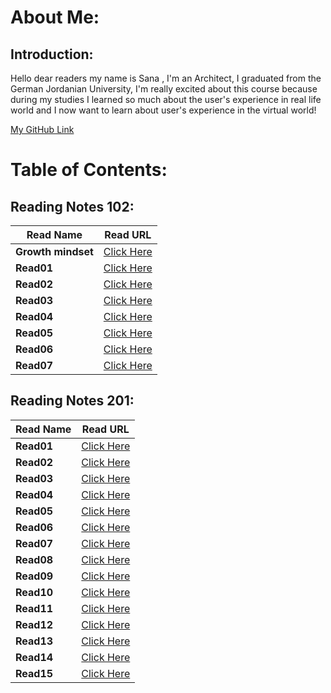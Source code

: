 # About Me:

## Introduction:

Hello dear readers my name is Sana ,
I'm an Architect, I graduated from the German Jordanian University, I'm really excited about this course because during my studies I learned so much about the user's experience in real life world and I now want to learn about user's experience in the virtual world!

[My GitHub Link ](https://github.com/SanaIshaqat)



# Table of Contents:

## Reading Notes 102:

Read Name | Read URL
------------ | -------------
**Growth mindset** | [Click Here](https://sanaishaqat.github.io/Reading-Notes/GrowthMindset)
**Read01** | [Click Here](https://sanaishaqat.github.io/Reading-Notes/Read01)
**Read02** | [Click Here](https://sanaishaqat.github.io/Reading-Notes/Read02)
**Read03** | [Click Here](https://sanaishaqat.github.io/Reading-Notes/Read03)
**Read04** | [Click Here](https://sanaishaqat.github.io/Reading-Notes/Read04)
**Read05** | [Click Here](https://sanaishaqat.github.io/Reading-Notes/Read05)
**Read06** | [Click Here](https://sanaishaqat.github.io/Reading-Notes/Read06)
**Read07** | [Click Here](https://sanaishaqat.github.io/Reading-Notes/Read07)

## Reading Notes 201:

Read Name | Read URL
------------ | -------------
**Read01** | [Click Here](https://sanaishaqat.github.io/Reading-Notes/Class01)
**Read02** | [Click Here](https://sanaishaqat.github.io/Reading-Notes/Class02)
**Read03** | [Click Here](https://sanaishaqat.github.io/Reading-Notes/Class03)
**Read04** | [Click Here]()
**Read05** | [Click Here]()
**Read06** | [Click Here]()
**Read07** | [Click Here]()
**Read08** | [Click Here]()
**Read09** | [Click Here]()
**Read10** | [Click Here]()
**Read11** | [Click Here]()
**Read12** | [Click Here]()
**Read13** | [Click Here]()
**Read14** | [Click Here]()
**Read15** | [Click Here]()